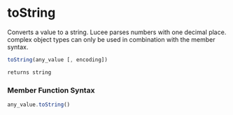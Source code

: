 # toString

 Converts a value to a string.
Lucee parses numbers with one decimal place.
complex object types can only be used in combination with the member syntax.

```javascript
toString(any_value [, encoding])
```

```javascript
returns string
```
### Member Function Syntax

```javascript
any_value.toString()
```
